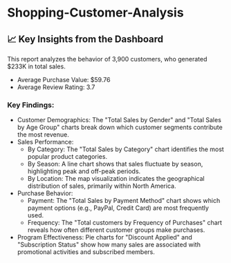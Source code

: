 # Shopping-Customer-Analysis

## 📈 Key Insights from the Dashboard

This report analyzes the behavior of 3,900 customers, who generated $233K in total sales.

* Average Purchase Value: $59.76
* Average Review Rating: 3.7

### Key Findings:

* Customer Demographics: The "Total Sales by Gender" and "Total Sales by Age Group" charts break down which customer segments contribute the most revenue.
* Sales Performance:
    * By Category: The "Total Sales by Category" chart identifies the most popular product categories.
    * By Season: A line chart shows that sales fluctuate by season, highlighting peak and off-peak periods.
    * By Location: The map visualization indicates the geographical distribution of sales, primarily within North America.
* Purchase Behavior:
    * Payment: The "Total Sales by Payment Method" chart shows which payment options (e.g., PayPal, Credit Card) are most frequently used.
    * Frequency: The "Total customers by Frequency of Purchases" chart reveals how often different customer groups make purchases.
* Program Effectiveness: Pie charts for "Discount Applied" and "Subscription Status" show how many sales are associated with promotional activities and subscribed members.
